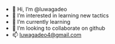 - 👋 Hi, I’m @luwagadeo
- 👀 I’m interested in learning new tactics
- 🌱 I’m currently learning 
- 💞️ I’m looking to collaborate on github
- 📫 luwagadeo4@gmail.com

<!---
luwagadeo/luwagadeo is a ✨ special ✨ repository because its `README.md` (this file) appears on your GitHub profile.
You can click the Preview link to take a look at your changes.
--->
